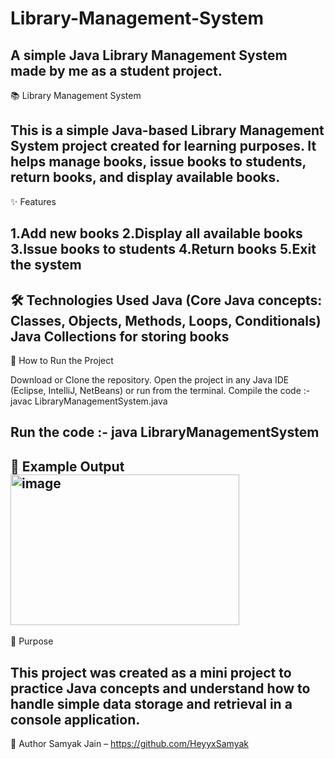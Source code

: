 # Library-Management-System
A simple Java Library Management System made by me as a student project.
-------------------------------------------------------------------------------------------------------------------------------------------------------------------------
📚 Library Management System

This is a simple Java-based Library Management System project created for learning purposes.
It helps manage books, issue books to students, return books, and display available books.
-------------------------------------------------------------------------------------------------------------------------------------------------------------------------
✨ Features

1.Add new books
2.Display all available books
3.Issue books to students
4.Return books
5.Exit the system
-------------------------------------------------------------------------------------------------------------------------------------------------------------------------
🛠 Technologies Used
Java (Core Java concepts: Classes, Objects, Methods, Loops, Conditionals)
Java Collections for storing books
-------------------------------------------------------------------------------------------------------------------------------------------------------------------------
🚀 How to Run the Project

Download or Clone the repository.
Open the project in any Java IDE (Eclipse, IntelliJ, NetBeans) or run from the terminal.
Compile the code :- javac LibraryManagementSystem.java

Run the code :- java LibraryManagementSystem
-------------------------------------------------------------------------------------------------------------------------------------------------------------------------
📸 Example Output
<img width="366" height="241" alt="image" src="https://github.com/user-attachments/assets/7861682d-5e48-4b7b-89ae-6a9b0e0c3cf2" />
-------------------------------------------------------------------------------------------------------------------------------------------------------------------------
🎯 Purpose

This project was created as a mini project to practice Java concepts and understand how to handle simple data storage and retrieval in a console application.
-------------------------------------------------------------------------------------------------------------------------------------------------------------------------
📝 Author
Samyak Jain – https://github.com/HeyyxSamyak

